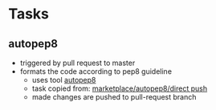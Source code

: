 # Tasks
## autopep8
- triggered by pull request to master
- formats the code according to pep8 guideline
  - uses tool [autopep8](https://github.com/marketplace/actions/autopep8)
  - task copied from: [marketplace/autopep8/direct push](https://github.com/marketplace/actions/autopep8#direct-push-with-on-pull_request-workflows)
  - made changes are pushed to pull-request branch
